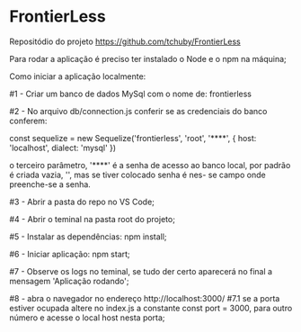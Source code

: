 # FrontierLess
Repositódio do projeto 
https://github.com/tchuby/FrontierLess

Para rodar a aplicação é preciso ter instalado o Node e o npm 
na máquina;

Como iniciar a aplicação localmente:

#1 - Criar um banco de dados MySql com o nome de: frontierless

#2 - No arquivo db/connection.js conferir se as credenciais do
banco conferem:

const sequelize = new Sequelize('frontierless', 'root', '****', {
    host: 'localhost',
    dialect: 'mysql'
})

o terceiro parâmetro, '****' é a senha de acesso ao banco local, por 
padrão é criada vazia, '', mas se tiver colocado senha é nes-
se campo onde preenche-se a senha.

#3 - Abrir a pasta do repo no VS Code;

#4 - Abrir o teminal na pasta root do projeto;

#5 - Instalar as dependências: npm install;

#6 - Iniciar aplicação: npm start;

#7 - Observe os logs no teminal, se tudo der certo aparecerá no
final a mensagem 'Aplicação rodando';

#8 - abra o navegador no endereço http://localhost:3000/
    #7.1 se a porta estiver ocupada altere no index.js a constante
    const port = 3000, para outro número e acesse o local
    host nesta porta;
